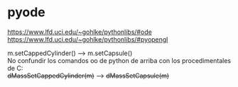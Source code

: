 # pyode
https://www.lfd.uci.edu/~gohlke/pythonlibs/#ode
https://www.lfd.uci.edu/~gohlke/pythonlibs/#pyopengl

m.setCappedCylinder() --> m.setCapsule()<br>
No confundir los comandos oo de python de arriba con los procedimentales de C:<br>
<del>dMassSetCappedCylinder(m)</del> --> <del>dMassSetCapsule(m)</del>
